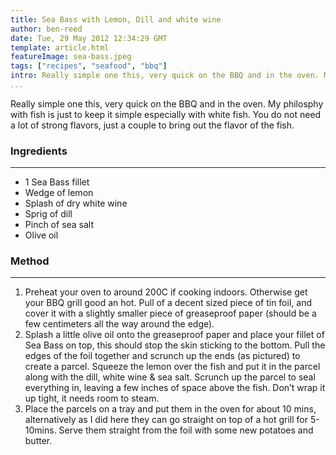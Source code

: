 ```yaml
---
title: Sea Bass with Lemon, Dill and white wine
author: ben-reed
date: Tue, 29 May 2012 12:34:29 GMT
template: article.html
featureImage: sea-bass.jpeg
tags: ["recipes", "seafood", "bbq"] 
intro: Really simple one this, very quick on the BBQ and in the oven. My philosphy with fish is just to keep it simple especially with white fish. You do not need a lot of strong flavors, just a couple to bring out the flavor of the fish.
...
```


Really simple one this, very quick on the BBQ and in the oven. My philosphy with fish is just to keep it simple especially with white fish. You do not need a lot of strong flavors, just a couple to bring out the flavor of the fish.

### Ingredients
---

* 1 Sea Bass fillet
* Wedge of lemon
* Splash of dry white wine
* Sprig of dill
* Pinch of sea salt
* Olive oil

### Method
---

1. Preheat your oven to around 200C if cooking indoors. Otherwise get your BBQ grill good an hot. Pull of a decent sized piece of tin foil, and cover it with a slightly smaller piece of greaseproof paper (should be a few centimeters all the way around the edge).
2. Splash a little olive oil onto the greaseproof paper and place your fillet of Sea Bass on top, this should stop the skin sticking to the bottom. Pull the edges of the foil together and scrunch up the ends (as pictured) to create a parcel. Squeeze the lemon over the fish and put it in the parcel along with the dill, white wine & sea salt. Scrunch up the parcel to seal everything in, leaving a few inches of space above the fish. Don’t wrap it up tight, it needs room to steam.
3. Place the parcels on a tray and put them in the oven for about 10 mins, alternatively as I did here they can go straight on top of a hot grill for 5-10mins. Serve them straight from the foil with some new potatoes and butter.
